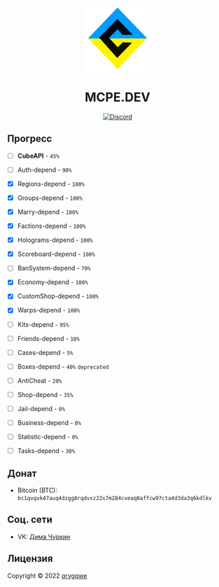 <p align="center">
    <img src="./.github/readme/logo-ua.png" alt="MCPE.DEV" width="150">
</p>
<h1 align="center">
    MCPE.DEV
</h1>

<p align="center">
	<a href="https://discord.gg/vkbrPx7JJT"><img src="https://img.shields.io/discord/875360593224282143?label=discord&color=7289DA&logo=discord" alt="Discord" /></a>
</p>

## Прогресс

- [ ] **CubeAPI** - `45%`

- [ ] Auth-depend - `90%`
- [x] Regions-depend - `100%`
- [x] Groups-depend - `100%`
- [x] Marry-depend - `100%`
- [x] Factions-depend - `100%`
- [x] Holograms-depend - `100%`
- [x] Scoreboard-depend - `100%`
- [ ] BanSystem-depend - `70%`
- [x] Economy-depend - `100%`
- [x] CustomShop-depend - `100%`
- [x] Warps-depend - `100%`
- [ ] Kits-depend - `95%`
- [ ] Friends-depend - `10%`
- [ ] Cases-depend - `5%`
- [ ] Boxes-depend - `40%` `deprecated`
- [ ] AntiCheat - `20%`
- [ ] Shop-depend - `35%`
- [ ] Jail-depend - `0%`
- [ ] Business-depend - `0%`
- [ ] Statistic-depend - `0%`
- [ ] Tasks-depend - `30%`

## Донат
- Bitcoin (BTC): `bc1qvqvk47auq4dzgg8rqdvxz22x7m284cveaq0affcw97cta4d3da3q6kdlkv`

## Соц. сети
- VK: [Дима Чуркин](https://vk.com/qrvgqwe)

## Лицензия
Copyright © 2022 [qrvgqwe](https://github.com/qrvgqwe)
